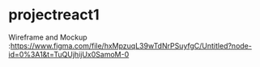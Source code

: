 # projectreact1

Wireframe and Mockup :https://www.figma.com/file/hxMpzuqL39wTdNrPSuyfgC/Untitled?node-id=0%3A1&t=TuQUjhijUx0SamoM-0
